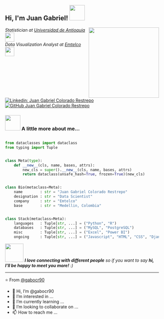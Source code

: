 <h2> Hi, I'm Juan Gabriel! <img src="https://media.giphy.com/media/yrL6AAyhoUj84NkKXd/giphy.gif" width="50"></h2>
<img align='right' src="https://media.giphy.com/media/ny7UCd6JETnmE/giphy.gif" width="230">
<p><em>Statistician at <a href="http://www.unb.br">Universidad de Antioquia</a><img src="https://media.giphy.com/media/1oBwBVLGoLteCP2kyD/giphy.gif" width="30"></br>Data Visualization Analyst at <a href="https://emtelco.com.co/">Emtelco</a><img src="https://media.giphy.com/media/11JTxkrmq4bGE0/giphy.gif" width="30"> 
</em></p>

[![Linkedin: Juan Gabriel Colorado Restrepo](https://img.shields.io/badge/-JuanGabriel-blue?style=flat-square&logo=Linkedin&logoColor=white&link=https://www.linkedin.com/in/juan-gabriel-colorado-restrepo-aaa053bb/)](https://www.linkedin.com/in/juan-gabriel-colorado-restrepo-aaa053bb/)
[![GitHub Juan Gabriel Colorado Restrepo](https://img.shields.io/github/followers/gabocr90?label=follow&style=social)](https://github.com/gabocr90)


### <img src="https://media.giphy.com/media/2GrNmaGsI2ybu/giphy.gif" width="50"> A little more about me...  

```python

from dataclasses import dataclass
from typing import Tuple


class Meta(type):
    def __new__(cls, name, bases, attrs):
        new_cls = super().__new__(cls, name, bases, attrs)
        return dataclass(unsafe_hash=True, frozen=True)(new_cls)


class Bio(metaclass=Meta):
    name        : str = "Juan Gabriel Colorado Restrepo"
    designation : str = "Data Scientist"
    company     : str = "Emtelco"
    base        : str = "Medellin, Colombia"


class Stack(metaclass=Meta):
    languages   : Tuple[str, ...] = ("Python", "R")
    databases   : Tuple[str, ...] = ("MySQL", "PostgreSQL")
    misc        : Tuple[str, ...] = ("Excel", "Power BI")
    ongoing     : Tuple[str, ...] = ("Javascript", "HTML", "CSS", "Django")

```

<img src="https://media.giphy.com/media/LnQjpWaON8nhr21vNW/giphy.gif" width="60"> <em><b>I love connecting with different people</b> so if you want to say <b>hi, I'll be happy to meet you more!</b> :)</em>

---

⭐️ From [@gabocr90](https://github.com/gabocr90)

- 👋 Hi, I’m @gabocr90
- 👀 I’m interested in ...
- 🌱 I’m currently learning ...
- 💞️ I’m looking to collaborate on ...
- 📫 How to reach me ...

<!---
gabocr90/gabocr90 is a ✨ special ✨ repository because its `README.md` (this file) appears on your GitHub profile.
You can click the Preview link to take a look at your changes.
--->
